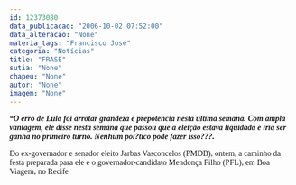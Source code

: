 ```yaml
---
id: 12373080
data_publicacao: "2006-10-02 07:52:00"
data_alteracao: "None"
materia_tags: "Francisco José"
categoria: "Notícias"
title: "FRASE"
sutia: "None"
chapeu: "None"
autor: "None"
imagem: "None"
---
```

<p><P><FONT face=Verdana><STRONG><EM>“O erro de Lula foi arrotar grandeza e prepotencia nesta última semana. Com ampla vantagem, ele disse nesta semana que passou que a eleição estava liquidada e iria ser ganha no primeiro turno. Nenhum pol?tico pode fazer isso???.</EM></STRONG></FONT></P></p>
<p><P><FONT face=Verdana>Do ex-governador e senador eleito Jarbas Vasconcelos (PMDB), ontem, a caminho da festa preparada para ele e o governador-candidato Mendonça Filho (PFL), em Boa Viagem, no Recife&nbsp;</FONT></P> </p>
